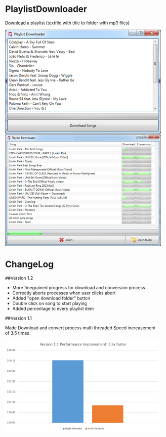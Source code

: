 PlaylistDownloader
==================

[Download](PlayListDownloaderDist.zip) a playlist (textfile with title to folder with mp3 files)

![main window screenshot](screenshot.png)
![main window screenshot](screenshot2.png)

ChangeLog
=========

##Version 1.2

- More finegrained progress for download and conversion process
- Correctly aborts processes when user clicks abort
- Added "open download folder" button
- Double click on song to start playing
- Added percentage to every playlist item

##Version 1.1

Made Download and convert process multi threaded
Speed increasement of 3.5 times.

![main window screenshot](performance_1.1.png)


